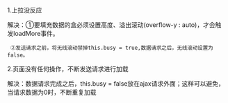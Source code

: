 <!-- InfiniteScroll文档 -->

1.上拉没反应

解决：①要填充数据的盒必须设置高度、溢出滚动(overflow-y : auto)，才会触发loadMore事件。

     ②发送请求之前，将无线滚动禁掉this.busy = true,数据请求之后，无线滚动设置为false。

2.页面没有任何操作，不断发送请求进行加载

解决：数据请求完成之后，this.busy = false放在ajax请求外面；这样可以避免，当请求数据为0时，不断重复加载


<!--https://blog.csdn.net/LLL_liuhui/article/details/103588512->
